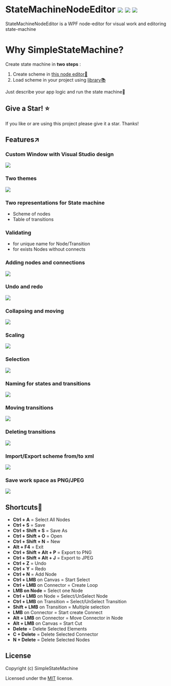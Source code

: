 


# StateMachineNodeEditor [![](https://img.shields.io/github/v/release/SimpleStateMachine/SimpleStateMachineNodeEditor)](https://github.com/SimpleStateMachine/SimpleStateMachineNodeEditor/releases) [![](https://img.shields.io/github/stars/SimpleStateMachine/SimpleStateMachineNodeEditor)](https://github.com/SimpleStateMachine/SimpleStateMachineNodeEditor) [![](https://img.shields.io/github/license/SimpleStateMachine/SimpleStateMachineNodeEditor)](https://github.com/SimpleStateMachine/SimpleStateMachineNodeEditor)
 StateMachineNodeEditor is a WPF node-editor for visual work and editoring  state-machine
 # Why SimpleStateMachine?
 Create state machine in **two steps** :
1. Create scheme in  [this node editor🔗](https://github.com/SimpleStateMachine/SimpleStateMachineNodeEditor)
2. Load scheme in your project using [library📚](https://github.com/SimpleStateMachine/SimpleStateMachineLibrary) 
 
 Just describe your app logic and run the state machine🚀
 ## Give a Star! :star:
If you like or are using this project please give it a star. Thanks!

## Features↗️ 
### Custom Window with Visual Studio design
![](https://github.com/SimpleStateMachine/SimpleStateMachineNodeEditor/blob/gh-pages/img/Custom%20window.jpg)
### Two themes
![](https://github.com/SimpleStateMachine/SimpleStateMachineNodeEditor/blob/gh-pages/img/Themes.jpg)
### Two representations for State machine
* Scheme of nodes
* Table of transitions

### Validating 
* for unique name for Node/Transition
* for exists Nodes without connects
### Adding nodes and connections
![](https://github.com/SimpleStateMachine/SimpleStateMachineNodeEditor/blob/gh-pages/img/adding.gif)
### Undo and redo
![](https://github.com/SimpleStateMachine/SimpleStateMachineNodeEditor/blob/gh-pages/img/undo%20and%20redo.gif)
### Collapsing and  moving
![](https://github.com/SimpleStateMachine/SimpleStateMachineNodeEditor/blob/gh-pages/img/collapsing%20and%20moving.gif)
### Scaling
![](https://github.com/SimpleStateMachine/SimpleStateMachineNodeEditor/blob/gh-pages/img/Scaling.gif)
### Selection
![](https://github.com/SimpleStateMachine/SimpleStateMachineNodeEditor/blob/gh-pages/img/selection.gif)
### Naming for states and transitions
![](https://github.com/SimpleStateMachine/SimpleStateMachineNodeEditor/blob/gh-pages/img/naming%20for%20states%20and%20transitions.gif)
### Moving transitions
![](https://github.com/SimpleStateMachine/SimpleStateMachineNodeEditor/blob/gh-pages/img/moving%20transitions.gif)
### Deleting transitions
![](https://github.com/SimpleStateMachine/SimpleStateMachineNodeEditor/blob/gh-pages/img/deleting%20transitions.gif)
### Import/Export scheme from/to xml
![](https://github.com/SimpleStateMachine/SimpleStateMachineNodeEditor/blob/gh-pages/img/xml.jpg)
### Save work space as PNG/JPEG
![](https://github.com/SimpleStateMachine/SimpleStateMachineNodeEditor/blob/gh-pages/img/jpg.jpg)

## Shortcuts📎
* **Ctrl + A** = Select All Nodes
* **Ctrl + S** = Save
* **Ctrl + Shift + S** = Save As
* **Ctrl + Shift + O** = Open
* **Ctrl + Shift + N** = New
* **Alt + F4** = Exit
* **Ctrl + Shift + Alt + P** = Export to PNG
* **Ctrl + Shift + Alt + J** = Export to JPEG
* **Ctrl + Z** = Undo
* **Ctrl + Y** = Redo
* **Ctrl + N** = Add Node
* **Ctrl + LMB** on Canvas = Start Select
* **Ctrl + LMB** on Connector = Create Loop
* **LMB on Node** = Select one Node
* **Ctrl + LMB** on Node = Select/UnSelect Node 
* **Ctrl + LMB** on Transition = Select/UnSelect Transition
* **Shift + LMB** on Transition = Multiple selection
* **LMB** on Connector = Start create Connect
* **Alt + LMB** on Connector = Move Connector in Node
* **Alt + LMB** on Canvas = Start Cut
* **Delete** = Delete Selected Elements
* **C + Delete** = Delete Selected Connector
* **N + Delete** = Delete Selected Nodes

## License

Copyright (c) SimpleStateMachine

Licensed under the [MIT](LICENSE) license.
